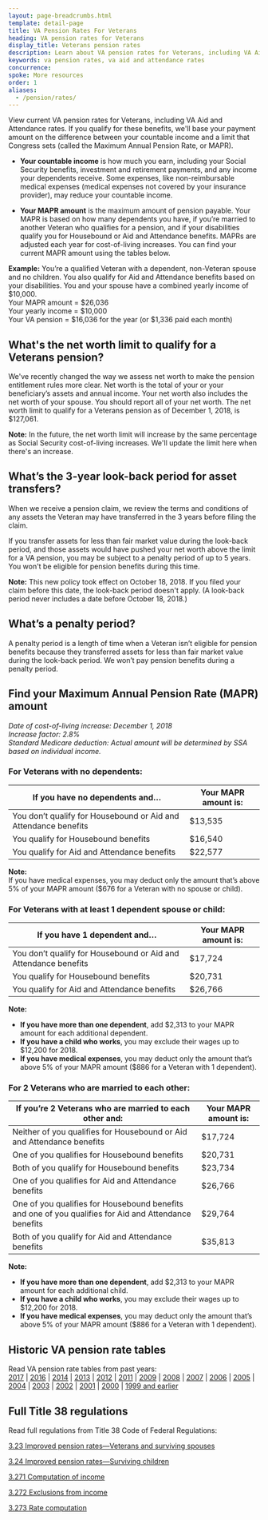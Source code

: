 ```yaml
---
layout: page-breadcrumbs.html
template: detail-page
title: VA Pension Rates For Veterans
heading: VA pension rates for Veterans
display_title: Veterans pension rates
description: Learn about VA pension rates for Veterans, including VA Aid and Attendance rates. If you qualify for Veterans pension benefits, the amount you get will be based on the difference between your countable income and a limit that Congress sets (called the Maximum Annual Pension Rate, or MAPR).
keywords: va pension rates, va aid and attendance rates
concurrence:
spoke: More resources
order: 1
aliases:
  - /pension/rates/
---
```


<div class="va-introtext">

View current VA pension rates for Veterans, including VA Aid and Attendance rates. If you qualify for these benefits, we'll base your payment amount on the difference between your countable income and a limit that Congress sets (called the Maximum Annual Pension Rate, or MAPR).

</div>

- **Your countable income** is how much you earn, including your Social Security benefits, investment and retirement payments, and any income your dependents receive. Some expenses, like non-reimbursable medical expenses (medical expenses not covered by your insurance provider), may reduce your countable income.

- **Your MAPR amount** is the maximum amount of pension payable. Your MAPR is based on how many dependents you have, if you’re married to another Veteran who qualifies for a pension, and if your disabilities qualify you for Housebound or Aid and Attendance benefits. MAPRs are adjusted each year for cost-of-living increases. You can find your current MAPR amount using the tables below.

**Example:**
You’re a qualified Veteran with a dependent, non-Veteran spouse and no children. You also qualify for Aid and Attendance benefits based on your disabilities. You and your spouse have a combined yearly income of $10,000.
<br>
Your MAPR amount = $26,036 <br>
Your yearly income = $10,000 <br>
Your VA pension = $16,036 for the year (or $1,336 paid each month)

## What's the net worth limit to qualify for a Veterans pension?

We've recently changed the way we assess net worth to make the pension entitlement rules more clear. Net worth is the total of your or your beneficiary’s assets and annual income. Your net worth also includes the net worth of your spouse. You should report all of your net worth. The net worth limit to qualify for a Veterans pension as of December 1, 2018, is $127,061.

**Note:** In the future, the net worth limit will increase by the same percentage as Social Security cost-of-living increases. We'll update the limit here when there's an increase.

## What’s the 3-year look-back period for asset transfers?

When we receive a pension claim, we review the terms and conditions of any assets the Veteran may have transferred in the 3 years before filing the claim.

If you transfer assets for less than fair market value during the look-back period, and those assets would have pushed your net worth above the limit for a VA pension, you may be subject to a penalty period of up to 5 years. You won't be eligible for pension benefits during this time.

**Note:** This new policy took effect on October 18, 2018. If you filed your claim before this date, the look-back period doesn't apply. (A look-back period never includes a date before October 18, 2018.)

## What’s a penalty period?

A penalty period is a length of time when a Veteran isn’t eligible for pension benefits because they transferred assets for less than fair market value during the look-back period. We won’t pay pension benefits during a penalty period.

## Find your Maximum Annual Pension Rate (MAPR) amount

*Date of cost-of-living increase: December 1, 2018* <br>
*Increase factor: 2.8%* <br>
*Standard Medicare deduction: Actual amount will be determined by SSA based on individual income.*

### For Veterans with no dependents:

| **If you have no dependents and…** | **Your MAPR amount is:** |
| --- | --- |
| You don’t qualify for Housebound or Aid and Attendance benefits | $13,535 |
| You qualify for Housebound benefits | $16,540 |
| You qualify for Aid and Attendance benefits | $22,577 |

**Note:** <br>
If you have medical expenses, you may deduct only the amount that’s above 5% of your MAPR amount ($676 for a Veteran with no spouse or child).

### For Veterans with at least 1 dependent spouse or child:
  
| **If you have 1 dependent and…** | **Your MAPR amount is:** |
| --- | --- |
| You don’t qualify for Housebound or Aid and Attendance benefits | $17,724 |
| You qualify for Housebound benefits | $20,731 |
| You qualify for Aid and Attendance benefits | $26,766 |

**Note:**
- **If you have more than one dependent**, add $2,313 to your MAPR amount for each additional dependent.
- **If you have a child who works**, you may exclude their wages up to $12,200 for 2018.
- **If you have medical expenses**, you may deduct only the amount that’s above 5% of your MAPR amount ($886 for a Veteran with 1 dependent).

### For 2 Veterans who are married to each other:

| **If you’re 2 Veterans who are married to each other and:** | **Your MAPR amount is:** |
| --- | --- |
| Neither of you qualifies for Housebound or Aid and Attendance benefits | $17,724 |
| One of you qualifies for Housebound benefits | $20,731 |
| Both of you qualify for Housebound benefits | $23,734 |
| One of you qualifies for Aid and Attendance benefits | $26,766 |
| One of you qualifies for Housebound benefits and one of you qualifies for Aid and Attendance benefits | $29,764 |
| Both of you qualify for Aid and Attendance benefits | $35,813 |

**Note:**
- **If you have more than one dependent**, add $2,313 to your MAPR amount for each additional child.
- **If you have a child who works**, you may exclude their wages up to $12,200 for 2018.
- **If you have medical expenses**, you may deduct only the amount that’s above 5% of your MAPR amount ($886 for a Veteran with 1 dependent).

## Historic VA pension rate tables

Read VA pension rate tables from past years: <br>
[2017](https://www.benefits.va.gov/PENSION/rates_veteran_pen17.asp) |
[2016](https://www.benefits.va.gov/PENSION/rates_veteran_pen16.asp) |
[2014](https://www.benefits.va.gov/PENSION/rates_veteran_pen14.asp) |
[2013](https://www.benefits.va.gov/PENSION/rates_veteran_pen13.asp) |
[2012](https://www.benefits.va.gov/PENSION/rates_veteran_pen12.asp) |
[2011](https://www.benefits.va.gov/PENSION/rates_veteran_pen11.asp) |
[2009](https://www.benefits.va.gov/PENSION/rates_veteran_pen09.asp) |
[2008](https://www.benefits.va.gov/PENSION/rates_veteran_pen08.asp) |
[2007](https://www.benefits.va.gov/PENSION/rates_veteran_pen07.asp) |
[2006](https://www.benefits.va.gov/PENSION/rates_veteran_pen06.asp) |
[2005](https://www.benefits.va.gov/PENSION/rates_veteran_pen05.asp) |
[2004](https://www.benefits.va.gov/PENSION/rates_veteran_pen04.asp) |
[2003](https://www.benefits.va.gov/PENSION/rates_veteran_pen03.asp) |
[2002](https://www.benefits.va.gov/PENSION/rates_veteran_pen02.asp) |
[2001](https://www.benefits.va.gov/PENSION/rates_veteran_pen01.asp) |
[2000](https://www.benefits.va.gov/PENSION/rates_veteran_pen00.asp) |
[1999 and earlier](https://www.benefits.va.gov/PENSION/rates_veteran_pen99.asp)<br>


## Full Title 38 regulations

Read full regulations from Title 38 Code of Federal Regulations: <br>

[3.23 Improved pension rates—Veterans and surviving spouses](https://www.ecfr.gov/cgi-bin/text-idx?SID=ad275643432556b9dda942343fb89296&mc=true&node=pt38.1.3&rgn=div58#se38.1.3_123) <br>

[3.24 Improved pension rates—Surviving children](https://www.ecfr.gov/cgi-bin/text-idx?SID=ad275643432556b9dda942343fb89296&mc=true&node=pt38.1.3&rgn=div58#se38.1.3_124) <br>

[3.271 Computation of income](https://www.ecfr.gov/cgi-bin/text-idx?SID=ad275643432556b9dda942343fb89296&mc=true&node=pt38.1.3&rgn=div58#se38.1.3_1271) <br>

[3.272 Exclusions from income](https://www.ecfr.gov/cgi-bin/text-idx?SID=ad275643432556b9dda942343fb89296&mc=true&node=pt38.1.3&rgn=div58#se38.1.3_1272) <br>

[3.273 Rate computation](https://www.ecfr.gov/cgi-bin/text-idx?SID=ad275643432556b9dda942343fb89296&mc=true&node=pt38.1.3&rgn=div58#se38.1.3_1273)
